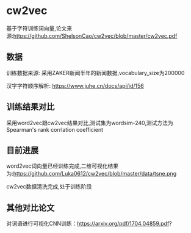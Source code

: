 # cw2vec
基于字符训练词向量,论文来源:https://github.com/ShelsonCao/cw2vec/blob/master/cw2vec.pdf


## 数据
训练数据来源: 采用ZAKER新闻半年的新闻数据,vocabulary_size为200000

汉字字符顺序解析: https://www.juhe.cn/docs/api/id/156


## 训练结果对比
采用word2vec跟cw2vec结果对比,测试集为wordsim-240,测试方法为Spearman's rank corrlation coefficient


## 目前进展
word2vec词向量已经训练完成,二维可视化结果为:https://github.com/Luka0612/cw2vec/blob/master/data/tsne.png

cw2vec数据清洗完成,处于训练阶段

## 其他对比论文
对词语进行可视化CNN训练：https://arxiv.org/pdf/1704.04859.pdf?